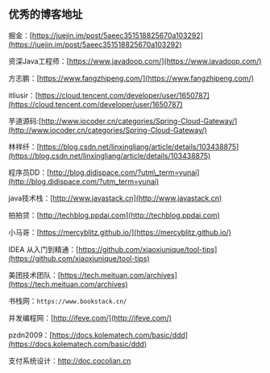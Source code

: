 ## 优秀的博客地址

掘金：[https://juejin.im/post/5aeec351518825670a103292](https://juejin.im/post/5aeec351518825670a103292)

资深Java工程师：[https://www.javadoop.com/](https://www.javadoop.com/)

方志鹏：[https://www.fangzhipeng.com/](https://www.fangzhipeng.com/)

itliusir：[https://cloud.tencent.com/developer/user/1650787](https://cloud.tencent.com/developer/user/1650787)

芋道源码:[http://www.iocoder.cn/categories/Spring-Cloud-Gateway/](http://www.iocoder.cn/categories/Spring-Cloud-Gateway/)

林祥纤：[https://blog.csdn.net/linxingliang/article/details/103438875](https://blog.csdn.net/linxingliang/article/details/103438875)

程序员DD：[http://blog.didispace.com/?utm\_term=yunai](http://blog.didispace.com/?utm_term=yunai)

java技术栈：[http://www.javastack.cn](http://www.javastack.cn)

拍拍贷：[http://techblog.ppdai.com](http://techblog.ppdai.com)

小马哥：[https://mercyblitz.github.io/](https://mercyblitz.github.io/)

IDEA 从入门到精通：[https://github.com/xiaoxiunique/tool-tips](https://github.com/xiaoxiunique/tool-tips)

美团技术团队：[https://tech.meituan.com/archives](https://tech.meituan.com/archives)

书栈网：`https://www.bookstack.cn/`

并发编程网：[http://ifeve.com/](http://ifeve.com/)

pzdn2009：[https://docs.kolematech.com/basic/ddd](https://docs.kolematech.com/basic/ddd)

支付系统设计：http://doc.cocolian.cn

